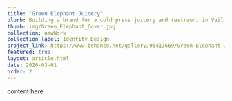 ```yaml
---
title: "Green Elephant Juicery"
blurb: Building a brand for a cold press juicery and restraunt in Vail Colorado. Was contracted to design their logo and give them the foundational pieces of their brand.
thumb: img/Green_Elephant_Cover.jpg
collection: newWork
collection_label: Identity Design
project_link: https://www.behance.net/gallery/96413669/Green-Elephant-Juicery
featured: true
layout: article.html
date: 2020-03-01
order: 2
---
```


content here
